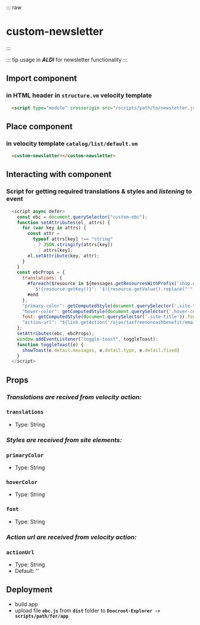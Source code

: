 ::: raw
<h1 class="heading">custom-newsletter</h1>
:::

::: tip usage
in ***ALDI*** for newsletter functionality
:::

## Import component

### in HTML header in `structure.vm` velocity template

```html
  <script type="module" crossorigin src="/scripts/path/to/newsletter.js"></script>
```

## Place component

### in velocity template `catalog/list/default.vm`

```html
  <custom-newsletter></custom-newsletter>
```

## Interacting with component

### Script for getting required translations & styles and *listening* to event

```js
  <script async defer>
    const ebc = document.querySelector("custom-ebc");
    function setAttributes(el, attrs) {
      for (var key in attrs) {
        const attr =
          typeof attrs[key] !== "string"
            ? JSON.stringify(attrs[key])
            : attrs[key];
        el.setAttribute(key, attr);
      }
    }
    const ebcProps = {
      translations: {
        #foreach($resource in ${messages.getResourcesWithPrefix('shop.ebc.my_account')})
          '$!{resource.getKey()}': '$!{resource.getValue().replace("'", "")}',
        #end
      },
      "primary-color": getComputedStyle(document.querySelector('.site-title')).color,
      "hover-color": getComputedStyle(document.querySelector('.hover-color')).color,
      font: getComputedStyle(document.querySelector('.site-title')).fontFamily,
      "action-url": "${link.getAction('/ajax/taxfreenoncashbenefit/email')}"
    };
    setAttributes(ebc, ebcProps);
    window.addEventListener("toggle-toast", toggleToast);
    function toggleToast(e) {
      showToast(e.detail.messages, e.detail.type, e.detail.fixed)
    }
  </script>
```

## Props

### ***Translations are recived from velocity action:***

### **`translations`**

- Type: String

### ***Styles are received from site elements:***

### **`primaryColor`**

- Type: String

### **`hoverColor`**

- Type: String

### **`font`**

- Type: String

### ***Action url are received from velocity action:***

### **`actionUrl`**

- Type: String
- Default: ''

## Deployment

- build app
- upload file **`ebc.js`** from **`dist`** folder to **`Doocroot-Explorer -> scripts/path/for/app`**
